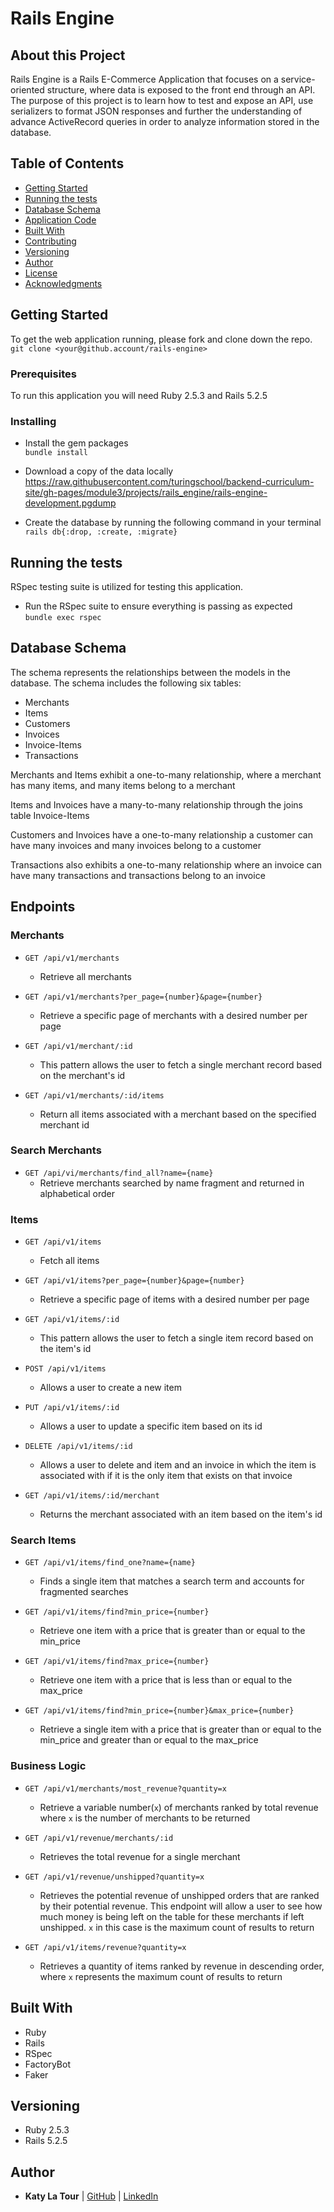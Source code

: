 # Rails Engine

## About this Project
Rails Engine is a Rails E-Commerce Application that focuses on a service-oriented structure, where data is exposed to the front end through an API. The purpose of this project is to learn how to test and expose an API, use serializers to format JSON responses and further the understanding of advance ActiveRecord queries in order to analyze information stored in the database.  

## Table of Contents

  - [Getting Started](#getting-started)
  - [Running the tests](#running-the-tests)
  - [Database Schema](#database-schema)
  - [Application Code](#application-code)
  - [Built With](#built-with)
  - [Contributing](#contributing)
  - [Versioning](#versioning)
  - [Author](#author)
  - [License](#license)
  - [Acknowledgments](#acknowledgments)

## Getting Started

To get the web application running, please fork and clone down the repo.
`git clone <your@github.account/rails-engine>`

### Prerequisites

To run this application you will need Ruby 2.5.3 and Rails 5.2.5

### Installing

- Install the gem packages  
`bundle install`

- Download a copy of the data locally
 https://raw.githubusercontent.com/turingschool/backend-curriculum-site/gh-pages/module3/projects/rails_engine/rails-engine-development.pgdump

- Create the database by running the following command in your terminal
`rails db{:drop, :create, :migrate}`

## Running the tests
RSpec testing suite is utilized for testing this application.
- Run the RSpec suite to ensure everything is passing as expected  
`bundle exec rspec`

## Database Schema
The schema represents the relationships between the models in the database. The schema includes the following six tables:
  - Merchants
  - Items
  - Customers
  - Invoices
  - Invoice-Items
  - Transactions

Merchants and Items exhibit a one-to-many relationship, where a merchant has many items, and many items belong to a merchant

Items and Invoices have a many-to-many relationship through the joins table Invoice-Items

Customers and Invoices have a one-to-many relationship a customer can have many invoices and many invoices belong to a customer

Transactions also exhibits a one-to-many relationship where an invoice can have many transactions and transactions belong to an invoice

## Endpoints
### Merchants
- `GET /api/v1/merchants`
  - Retrieve all merchants

- `GET /api/v1/merchants?per_page={number}&page={number}`
  - Retrieve a specific page of merchants with a desired number per page

- `GET /api/v1/merchant/:id`
  - This pattern allows the user to fetch a single merchant record based on the merchant's id

- `GET /api/v1/merchants/:id/items`
  - Return all items associated with a merchant based on the specified merchant id

### Search Merchants
- `GET /api/vi/merchants/find_all?name={name}`
  - Retrieve merchants searched by name fragment and returned in alphabetical order

### Items
- `GET /api/v1/items`
  - Fetch all items

- `GET /api/v1/items?per_page={number}&page={number}`
  - Retrieve a specific page of items with a desired number per page

- `GET /api/v1/items/:id`
  - This pattern allows the user to fetch a single item record based on the item's id

- `POST /api/v1/items`
  - Allows a user to create a new item

- `PUT /api/v1/items/:id`
  - Allows a user to update a specific item based on its id

- `DELETE /api/v1/items/:id`
  - Allows a user to delete and item and an invoice in which the item is associated with if it is the only item that exists on that invoice

- `GET /api/v1/items/:id/merchant`
  - Returns the merchant associated with an item based on the item's id

### Search Items
- `GET /api/v1/items/find_one?name={name}`
  - Finds a single item that matches a search term and accounts for fragmented searches

- `GET /api/v1/items/find?min_price={number}`
  - Retrieve one item with a price that is greater than or equal to the min_price

- `GET /api/v1/items/find?max_price={number}`
  - Retrieve one item with a price that is less than or equal to the max_price

- `GET /api/v1/items/find?min_price={number}&max_price={number}`
  - Retrieve a single item with a price that is greater than or equal to the min_price and greater than or equal to the max_price

### Business Logic
- `GET /api/v1/merchants/most_revenue?quantity=x`
  - Retrieve a variable number(`x`) of merchants ranked by total revenue where `x` is the number of merchants to be returned

- `GET /api/v1/revenue/merchants/:id`
  - Retrieves the total revenue for a single merchant

- `GET /api/v1/revenue/unshipped?quantity=x`
  - Retrieves the potential revenue of unshipped orders that are ranked by their potential revenue. This endpoint will allow a user to see how much money is being left on the table for these merchants if left unshipped. `x` in this case is the maximum count of results to return

- `GET /api/v1/items/revenue?quantity=x`
  - Retrieves a quantity of items ranked by revenue in descending order, where `x` represents the maximum count of results to return

## Built With
- Ruby
- Rails
- RSpec
- FactoryBot
- Faker

## Versioning
- Ruby 2.5.3
- Rails 5.2.5

## Author
- **Katy La Tour**
     | [GitHub](https://github.com/klatour324) |
    [LinkedIn](https://www.linkedin.com/in/klatour324/)
